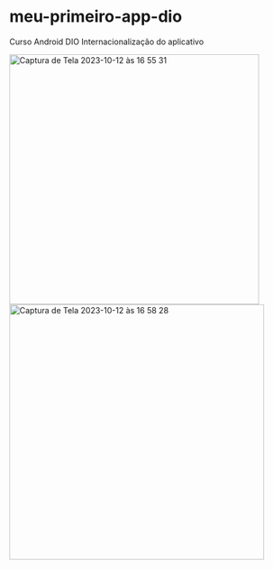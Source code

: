 # meu-primeiro-app-dio
Curso Android DIO
Internacionalização do aplicativo

<img width="443" alt="Captura de Tela 2023-10-12 às 16 55 31" src="https://github.com/luisdesouza10/meu-primeiro-app-dio/assets/78109065/437d99f8-641c-4064-915a-803f99635834">
<img width="452" alt="Captura de Tela 2023-10-12 às 16 58 28" src="https://github.com/luisdesouza10/meu-primeiro-app-dio/assets/78109065/ccfb27c6-7777-440a-addf-b33fdc53e3c4">
